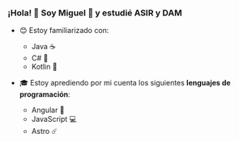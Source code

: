 ### ¡Hola! 👋 Soy **Miguel 🚀** y estudié ASIR y DAM

- 😊 Estoy familiarizado con:
    - Java ☕
    - C# 🔷
    - Kotlin 📱
    
- 🎓 Estoy aprediendo por mi cuenta los siguientes **lenguajes de programación**:
    - Angular 🔺    
    - JavaScript 💻
    - Astro ☄️
